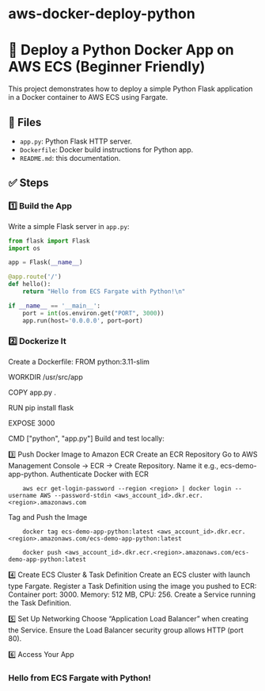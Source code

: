 # aws-docker-deploy-python

# 🚀 Deploy a Python Docker App on AWS ECS (Beginner Friendly)

This project demonstrates how to deploy a simple Python Flask application in a Docker container to AWS ECS using Fargate.

## 📁 Files

- `app.py`: Python Flask HTTP server.
- `Dockerfile`: Docker build instructions for Python app.
- `README.md`: this documentation.

## ✅ Steps

### 1️⃣ Build the App

Write a simple Flask server in `app.py`:

```python
from flask import Flask
import os

app = Flask(__name__)

@app.route('/')
def hello():
    return "Hello from ECS Fargate with Python!\n"

if __name__ == '__main__':
    port = int(os.environ.get("PORT", 3000))
    app.run(host='0.0.0.0', port=port)
```
### 2️⃣ Dockerize It
Create a Dockerfile:
FROM python:3.11-slim

WORKDIR /usr/src/app

COPY app.py .

RUN pip install flask

EXPOSE 3000

CMD ["python", "app.py"]
Build and test locally:

3️⃣ Push Docker Image to Amazon ECR
Create an ECR Repository
Go to AWS Management Console → ECR → Create Repository.
    Name it e.g., ecs-demo-app-python.
Authenticate Docker with ECR
```
    aws ecr get-login-password --region <region> | docker login --username AWS --password-stdin <aws_account_id>.dkr.ecr.<region>.amazonaws.com
```
Tag and Push the Image
```
    docker tag ecs-demo-app-python:latest <aws_account_id>.dkr.ecr.<region>.amazonaws.com/ecs-demo-app-python:latest

    docker push <aws_account_id>.dkr.ecr.<region>.amazonaws.com/ecs-demo-app-python:latest

```

4️⃣ Create ECS Cluster & Task Definition
Create an ECS cluster with launch type Fargate.
Register a Task Definition using the image you pushed to ECR:
    Container port: 3000.
    Memory: 512 MB, CPU: 256.
Create a Service running the Task Definition.


5️⃣ Set Up Networking
Choose “Application Load Balancer” when creating the Service.
Ensure the Load Balancer security group allows HTTP (port 80).


6️⃣ Access Your App
### Hello from ECS Fargate with Python!

